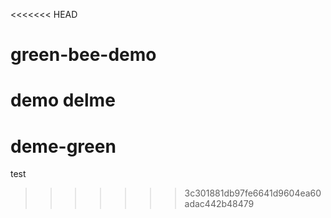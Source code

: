 <<<<<<< HEAD
# green-bee-demo
demo delme
=======
# deme-green
test
>>>>>>> 3c301881db97fe6641d9604ea60adac442b48479
